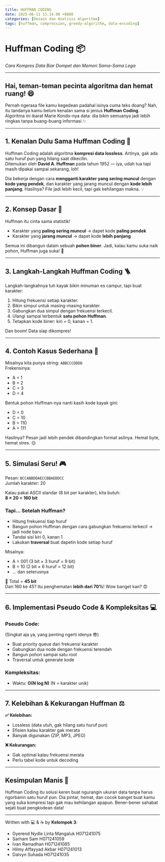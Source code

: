 ```yaml
---
title: HUFFMAN CODING
date: 2025-06-11 13.14.00 +0800
categories: [Desain dan Analisis Algoritma]
tags: [huffman, compression, greedy-algorithm, data-encoding]
---
```


# Huffman Coding 📦  
*Cara Kompres Data Biar Dompet dan Memori Sama-Sama Lega*

---

## Hai, teman-teman pecinta algoritma dan hemat ruang! 😄  
Pernah ngerasa file kamu kegedean padahal isinya cuma teks doang? Nah, itu tandanya kamu belum kenalan sama si jenius **Huffman Coding**. Algoritma ini ibarat Marie Kondo-nya data: dia bikin semuanya jadi lebih ringkas tanpa buang-buang informasi.✨

---

## 1. Kenalan Dulu Sama Huffman Coding 💌  
Huffman Coding adalah algoritma **kompresi data lossless**. Artinya, gak ada satu huruf pun yang hilang saat dikecilin.  
Ditemukan oleh **David A. Huffman** pada tahun 1952 — iya, udah tua tapi masih dipakai sampai sekarang, loh!

Dia bekerja dengan cara **mengganti karakter yang sering muncul** dengan **kode yang pendek**, dan karakter yang jarang muncul dengan **kode lebih panjang**. Hasilnya? File jadi lebih kecil, tapi gak kehilangan makna. 💡

---

## 2. Konsep Dasar 🧠  
Huffman itu cinta sama statistik!

- Karakter yang **paling sering muncul** → dapet kode **paling pendek**  
- Karakter yang **jarang muncul** → dapet kode **lebih panjang**  

Semua ini dibangun dalam sebuah **pohon biner**. Jadi, kalau kamu suka naik pohon, Huffman juga suka! 🌳

---

## 3. Langkah-Langkah Huffman Coding 🪜  
Langkah-langkahnya tuh kayak bikin minuman es campur, tapi buat karakter:

1. Hitung frekuensi setiap karakter.
2. Bikin simpul untuk masing-masing karakter.
3. Gabungkan dua simpul dengan frekuensi terkecil.
4. Ulangi sampai terbentuk **satu pohon Huffman**.
5. Tetapkan kode biner: kiri = 0, kanan = 1.

Dan boom! Data siap dikompres!

---

## 4. Contoh Kasus Sederhana 🍰  
Misalnya kita punya string: `ABBCCCDDDD`  
Frekensinya:
- A = 1  
- B = 2  
- C = 3  
- D = 4  

Bentuk pohon Huffman-nya nanti kasih kode kayak gini:
- D = 0  
- C = 10  
- B = 110  
- A = 111  

Hasilnya? Pesan jadi lebih pendek dibandingkan format aslinya. Hemat byte, hemat stres. 😌

---

## 5. Simulasi Seru! 🎮  
Pesan: `BCCABBDDAECCBBAEDDCC`  
Jumlah karakter: 20

Kalau pakai ASCII standar (8 bit per karakter), kita butuh:  
**8 × 20 = 160 bit**

### Tapi… Setelah Huffman?
- Hitung frekuensi tiap huruf  
- Bangun pohon Huffman dengan cara gabungkan frekuensi terkecil → jadi node baru  
- Tandai sisi kiri 0, kanan 1  
- Lakukan **traversal** buat dapetin kode setiap huruf  

Misalnya:
- A = 001 (3 bit × 3 huruf = 9 bit)  
- B = 10 (2 bit × 6 huruf = 12 bit)  
- … dan seterusnya  

🎉 Total = **45 bit**  
Dari 160 ke 45? Itu penghematan **lebih dari 70%**! Wow banget kan? 😍

---

## 6. Implementasi Pseudo Code & Kompleksitas 💻  
### Pseudo Code:
(Singkat aja ya, yang penting ngerti idenya 😎)
- Buat priority queue dari frekuensi karakter
- Gabungkan dua node dengan frekuensi terendah
- Bangun pohon sampai satu root
- Traversal untuk generate kode

### Kompleksitas:
- Waktu: **O(N log N)** (N = karakter unik)

---

## 7. Kelebihan & Kekurangan Huffman ⚖️  
**✅ Kelebihan:**
- Lossless (data utuh, gak hilang satu huruf pun)
- Efisien kalau karakter gak merata
- Banyak digunakan (ZIP, MP3, JPEG)

**❌ Kekurangan:**
- Gak optimal kalau frekuensi merata
- Perlu tabel kode untuk decoding

---

## Kesimpulan Manis 🍬  
Huffman Coding itu solusi keren buat ngurangin ukuran data tanpa harus ngorbanin satu huruf pun. Dia pintar, hemat, dan cocok banget buat kamu yang suka kompresi tapi gak mau kehilangan apapun. Bener-bener sahabat sejati buat pengkodean data!

---

Written with 💻 & ☕ by **Kelompok 3**:
- Gyerend Nydle Linta Mangaluk H071241075  
- Sarham Sam H071241059  
- Ivan Ramadhan H071241085  
- Hilmy Affayyad Akbar H071241013  
- Dalvyn Suhada H071241035

